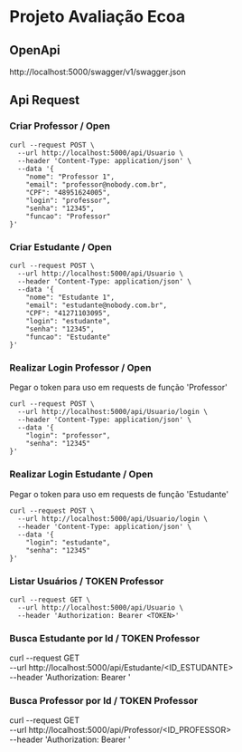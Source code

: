 # Projeto Avaliação Ecoa
## OpenApi
http://localhost:5000/swagger/v1/swagger.json

## Api Request

### Criar Professor / Open

```console
curl --request POST \
  --url http://localhost:5000/api/Usuario \
  --header 'Content-Type: application/json' \
  --data '{
	"nome": "Professor 1",
	"email": "professor@nobody.com.br",
	"CPF": "48951624005",
	"login": "professor",
	"senha": "12345",
	"funcao": "Professor"
}'
```

### Criar Estudante / Open

```console
curl --request POST \
  --url http://localhost:5000/api/Usuario \
  --header 'Content-Type: application/json' \
  --data '{
	"nome": "Estudante 1",
	"email": "estudante@nobody.com.br",
	"CPF": "41271103095",
	"login": "estudante",
	"senha": "12345",
	"funcao": "Estudante"
}'
```

### Realizar Login Professor / Open
Pegar o token para uso em requests de função 'Professor'

```console
curl --request POST \
  --url http://localhost:5000/api/Usuario/login \
  --header 'Content-Type: application/json' \
  --data '{
	"login": "professor",
	"senha": "12345"
}'
```

### Realizar Login Estudante / Open
Pegar o token para uso em requests de função 'Estudante'

```console
curl --request POST \
  --url http://localhost:5000/api/Usuario/login \
  --header 'Content-Type: application/json' \
  --data '{
	"login": "estudante",
	"senha": "12345"
}'
```
### Listar Usuários / TOKEN Professor
```console
curl --request GET \
  --url http://localhost:5000/api/Usuario \
  --header 'Authorization: Bearer <TOKEN>'
```

### Busca Estudante por Id / TOKEN Professor

curl --request GET \
  --url http://localhost:5000/api/Estudante/<ID_ESTUDANTE> \
  --header 'Authorization: Bearer <TOKEN>'
	
### Busca Professor por Id / TOKEN Professor

curl --request GET \
  --url http://localhost:5000/api/Professor/<ID_PROFESSOR> \
  --header 'Authorization: Bearer <TOKEN>'
	
